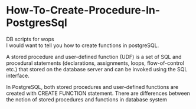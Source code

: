 # How-To-Create-Procedure-In-PostgresSql
DB scripts for wops <br>
I would want to tell you how to create functions in postgreSQL.

A stored procedure and user-defined function (UDF) is a set of SQL and procedural statements 
(declarations, assignments, loops, flow-of-control etc.) that stored on the database server and can be invoked using the SQL interface.

In PostgreSQL, both stored procedures and user-defined functions are created with CREATE FUNCTION statement. 
There are differences between the notion of stored procedures and functions in database system
